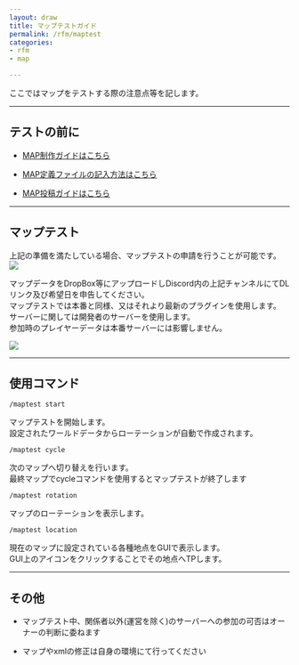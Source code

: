 ```yaml
---
layout: draw
title: マップテストガイド
permalink: /rfm/maptest
categories: 
- rfm
- map

---
```


ここではマップをテストする際の注意点等を記します。<br>

 
----------------------------------------------------
## テストの前に  

+ [MAP制作ガイドはこちら]({{site.baseurl}}/rfm/mapc)    

+ [MAP定義ファイルの記入方法はこちら]({{site.baseurl}}/rfm/xml/) 

+ [MAP投稿ガイドはこちら]({{site.baseurl}}/rfm/mappost) 

----------------------------------------------------
## マップテスト  


上記の準備を満たしている場合、マップテストの申請を行うことが可能です。 
<img src="{{site.baseurl}}/public/images/rfm/maps/test.png"><br>

マップデータをDropBox等にアップロードしDiscord内の上記チャンネルにてDLリンク及び希望日を申告してください。  
マップテストでは本番と同様、又はそれより最新のプラグインを使用します。    
サーバーに関しては開発者のサーバーを使用します。  
参加時のプレイヤーデータは本番サーバーには影響しません。  

<img src="{{site.baseurl}}/public/images/rfm/maps/maptest.png"><br>

----------------------------------------------------
## 使用コマンド  

`
/maptest start
`

マップテストを開始します。  
設定されたワールドデータからローテーションが自動で作成されます。  

`
/maptest cycle
`  

次のマップへ切り替えを行います。  
最終マップでcycleコマンドを使用するとマップテストが終了します

`
/maptest rotation
`  

マップのローテーションを表示します。


`
/maptest location
`  

現在のマップに設定されている各種地点をGUIで表示します。  
GUI上のアイコンをクリックすることでその地点へTPします。  



----------------------------------------------------
## その他    

+ マップテスト中、関係者以外(運営を除く)のサーバーへの参加の可否はオーナーの判断に委ねます  

+ マップやxmlの修正は自身の環境にて行ってください    





